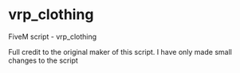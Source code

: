 # vrp_clothing
FiveM script - vrp_clothing

Full credit to the original maker of this script. I have only made small changes to the script
